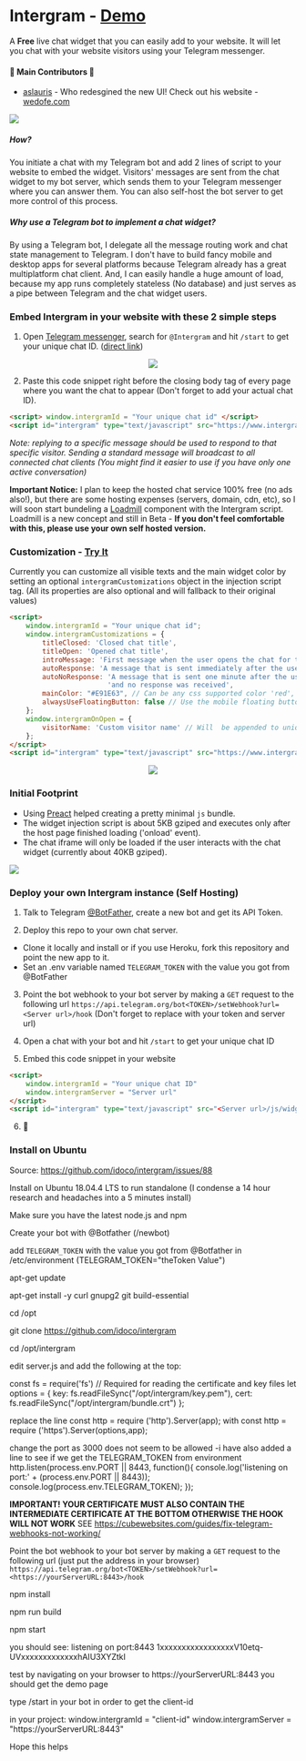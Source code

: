 # Intergram - [Demo](https://www.intergram.xyz/)

A **Free** live chat widget that you can easily add to your website. It will let you chat with your website visitors using your Telegram messenger. 

#### :tada: Main Contributors :tada:
- [aslauris](https://github.com/aslauris) - Who redesgined the new UI! Check out his website - [wedofe.com](https://www.wedofe.com/)

![](https://user-images.githubusercontent.com/5776439/40442974-c107cb4a-5e79-11e8-8af1-4d2c8be14f48.gif)

##### How?
You initiate a chat with my Telegram bot and add 2 lines of script to your website to embed the widget. Visitors' messages are sent from the chat widget to my bot server, which sends them to your Telegram messenger where you can answer them. You can also self-host the bot server to get more control of this process.

##### Why use a Telegram bot to implement a chat widget?
By using a Telegram bot, I delegate all the message routing work and chat state management to Telegram. I don't have to build fancy mobile and desktop apps for several platforms because Telegram already has a great multiplatform chat client. And, I can easily handle a huge amount of load, because my app runs completely stateless (No database) and just serves as a pipe between Telegram and the chat widget users.

### Embed Intergram in your website with these 2 simple steps

1. Open [Telegram messenger](https://web.telegram.org/), search for `@Intergram` and hit `/start` to get your unique chat ID. ([direct link](https://web.telegram.org/#/im?p=@IntergramBot))

  <p align="center"> <img src="docs/bot-start.gif"/> </p>

2. Paste this code snippet right before the closing body tag of every page where you want the chat to appear 
(Don't forget to add your actual chat ID). 

```html
<script> window.intergramId = "Your unique chat id" </script>
<script id="intergram" type="text/javascript" src="https://www.intergram.xyz/js/widget.js"></script>
```

*Note: replying to a specific message should be used to respond to that specific visitor. Sending a standard message will broadcast to all connected chat clients (You might find it easier to use if you have only one active conversation)*

**Important Notice:** I plan to keep the hosted chat service 100% free (no ads also!), but there are some hosting expenses (servers, domain, cdn, etc), so I will soon start bundeling a [Loadmill](https://www.loadmill.com) component with the Intergram script. Loadmill is a new concept and still in Beta - **If you don't feel comfortable with this, please use your own self hosted version.**

### Customization - [Try It](https://jsfiddle.net/z9ffzr9n/6/)
Currently you can customize all visible texts and the main widget color by setting an optional `intergramCustomizations` object in the injection script tag. (All its properties are also optional and will fallback to their original values)
```html
<script> 
    window.intergramId = "Your unique chat id";
    window.intergramCustomizations = {
        titleClosed: 'Closed chat title',
        titleOpen: 'Opened chat title',
        introMessage: 'First message when the user opens the chat for the first time',
        autoResponse: 'A message that is sent immediately after the user sends its first message',
        autoNoResponse: 'A message that is sent one minute after the user sends its first message ' +
                        'and no response was received',
        mainColor: "#E91E63", // Can be any css supported color 'red', 'rgb(255,87,34)', etc
        alwaysUseFloatingButton: false // Use the mobile floating button also on large screens
    };
    window.intergramOnOpen = {
        visitorName: 'Custom visitor name' // Will  be appended to unique visitor id
    };
</script>
<script id="intergram" type="text/javascript" src="https://www.intergram.xyz/js/widget.js"></script>
```

<p align="center"> <img src="docs/hello.jpg"/> </p>

### Initial Footprint
  - Using [Preact](https://github.com/developit/preact) helped creating a pretty minimal `js` bundle.
  - The widget injection script is about 5KB gziped and executes only after the host page finished loading ('onload' event).
  - The chat iframe will only be loaded if the user interacts with the chat widget (currently about 40KB gziped).
  
![](docs/footprint.png)

### Deploy your own Intergram instance (Self Hosting)
1. Talk to Telegram [@BotFather](https://telegram.me/botfather), create a new bot and get its API Token.

2. Deploy this repo to your own chat server. 
  - Clone it locally and install or if you use Heroku, fork this repository and point the new app to it.
  - Set an .env variable named `TELEGRAM_TOKEN` with the value you got from @BotFather

3. Point the bot webhook to your bot server by making a `GET` request to the following url
  `https://api.telegram.org/bot<TOKEN>/setWebhook?url=<Server url>/hook`
  (Don't forget to replace with your token and server url)

4. Open a chat with your bot and hit `/start` to get your unique chat ID

5. Embed this code snippet in your website
  ```html
  <script> 
      window.intergramId = "Your unique chat ID"
      window.intergramServer = "Server url"
  </script>
  <script id="intergram" type="text/javascript" src="<Server url>/js/widget.js"></script>
  ```
6. :tada:

### Install on Ubuntu 

Source: https://github.com/idoco/intergram/issues/88

Install on Ubuntu 18.04.4 LTS to run standalone
(I condense a 14 hour research and headaches into a 5 minutes install)

Make sure you have the latest node.js and npm

Create your bot with @Botfather (/newbot)

add `TELEGRAM_TOKEN` with the value you got from @Botfather in /etc/environment (TELEGRAM_TOKEN="theToken Value")

apt-get update

apt-get install -y curl gnupg2 git build-essential

cd /opt

git clone https://github.com/idoco/intergram

cd /opt/intergram

edit server.js and add the following at the top:

const fs = require('fs') // Required for reading the certificate and key files
let options = { key: fs.readFileSync("/opt/intergram/key.pem"), cert: fs.readFileSync("/opt/intergram/bundle.crt") };

replace the line
const http = require ('http').Server(app);
with
const http = require ('https').Server(options,app);

change the port as 3000 does not seem to be allowed -i have also added a line to see if we get the TELEGRAM_TOKEN from environment
http.listen(process.env.PORT || 8443, function(){
console.log('listening on port:' + (process.env.PORT || 8443));
console.log(process.env.TELEGRAM_TOKEN);
});

**IMPORTANT! YOUR CERTIFICATE MUST ALSO CONTAIN THE INTERMEDIATE CERTIFICATE AT THE BOTTOM OTHERWISE THE HOOK WILL NOT WORK**
SEE https://cubewebsites.com/guides/fix-telegram-webhooks-not-working/

Point the bot webhook to your bot server by making a `GET` request to the following url (just put the address in your browser)
`https://api.telegram.org/bot<TOKEN>/setWebhook?url=<https://yourServerURL:8443>/hook`

npm install

npm run build

npm start

you should see:
listening on port:8443
1xxxxxxxxxxxxxxxxxV10etq-UVxxxxxxxxxxxxxhAIU3XYZtkI

test by navigating on your browser to https://yourServerURL:8443
you should get the demo page

type /start in your bot in order to get the client-id

in your project:
window.intergramId = "client-id"
window.intergramServer = "https://yourServerURL:8443"

<script id="intergram" type="text/javascript" src="yourServerURL:8443/js/widget.js"></script>
Hope this helps


